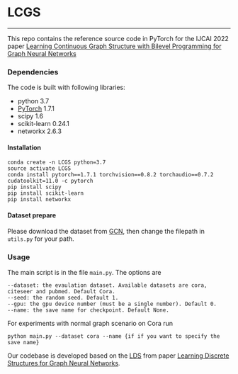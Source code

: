 # LCGS
_________________

This repo contains the reference source code in PyTorch for the IJCAI 2022 paper [Learning Continuous Graph Structure with Bilevel Programming for Graph Neural Networks](https://www.ijcai.org/proceedings/2022/0424.pdf)

### Dependencies

The code is built with following libraries:

- python 3.7
- [PyTorch](https://pytorch.org/) 1.7.1
- scipy 1.6
- scikit-learn 0.24.1
- networkx 2.6.3

#### Installation
```
conda create -n LCGS python=3.7
source activate LCGS
conda install pytorch==1.7.1 torchvision==0.8.2 torchaudio==0.7.2 cudatoolkit=11.0 -c pytorch
pip install scipy
pip install scikit-learn
pip install networkx
```

#### Dataset prepare
Please download the dataset from [GCN](https://github.com/tkipf/gcn), then change the filepath in ```utils.py``` for your path.

### Usage

The main script is in the file ```main.py```. The options are
```
--dataset: the evaulation dataset. Available datasets are cora, citeseer and pubmed. Default Cora.
--seed: the random seed. Default 1.
--gpu: the gpu device number (must be a single number). Default 0.
--name: the save name for checkpoint. Default None.
```

For experiments with normal graph scenario on Cora run
```
python main.py --dataset cora --name {if if you want to specify the save name}
```

Our codebase is developed based on the [LDS](https://github.com/lucfra/LDS-GNN) from paper [Learning Discrete Structures for Graph Neural Networks](http://proceedings.mlr.press/v97/franceschi19a.html).
